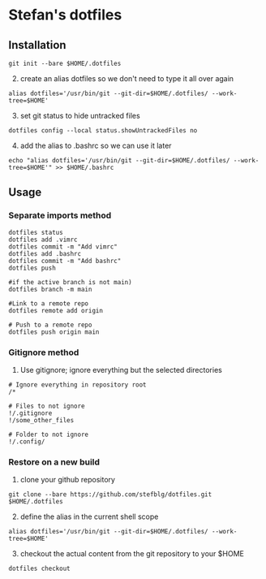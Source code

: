 # Stefan's dotfiles


## Installation

```
git init --bare $HOME/.dotfiles
```

2. create an alias dotfiles so we don't need to type it all over again
```
alias dotfiles='/usr/bin/git --git-dir=$HOME/.dotfiles/ --work-tree=$HOME'
```

3. set git status to hide untracked files
```
dotfiles config --local status.showUntrackedFiles no
```

4. add the alias to .bashrc so we can use it later
```
echo "alias dotfiles='/usr/bin/git --git-dir=$HOME/.dotfiles/ --work-tree=$HOME'" >> $HOME/.bashrc
```

## Usage

### Separate imports method
```shell
dotfiles status
dotfiles add .vimrc
dotfiles commit -m "Add vimrc"
dotfiles add .bashrc
dotfiles commit -m "Add bashrc"
dotfiles push
```
```shell
#if the active branch is not main)
dotfiles branch -m main

#Link to a remote repo
dotfiles remote add origin

# Push to a remote repo
dotfiles push origin main
```

### Gitignore method
1. Use gitignore; ignore everything but the selected directories
```shell
# Ignore everything in repository root 
/*

# Files to not ignore
!/.gitignore
!/some_other_files

# Folder to not ignore
!/.config/
```

### Restore on a new build
1. clone your github repository
```
git clone --bare https://github.com/stefblg/dotfiles.git $HOME/.dotfiles
```

2. define the alias in the current shell scope
```shell
alias dotfiles='/usr/bin/git --git-dir=$HOME/.dotfiles/ --work-tree=$HOME'
```

3. checkout the actual content from the git repository to your $HOME
```shell
dotfiles checkout
```
